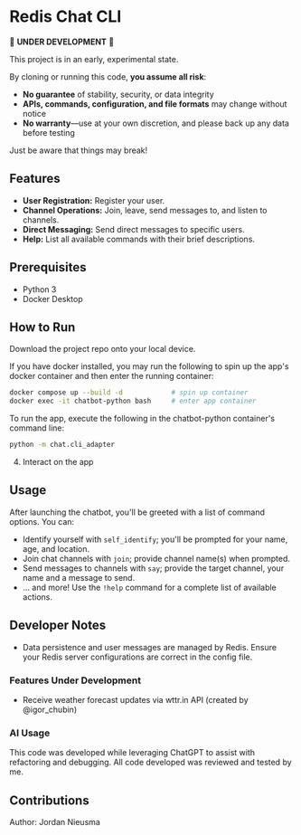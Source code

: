 # Redis Chat CLI

🚧 **UNDER DEVELOPMENT** 🚧  

This project is in an early, experimental state.  

By cloning or running this code, **you assume all risk**:  
- **No guarantee** of stability, security, or data integrity
- **APIs, commands, configuration, and file formats** may change without notice
- **No warranty**—use at your own discretion, and please back up any data before testing  

Just be aware that things may break!

## Features

- **User Registration:** Register your user.
- **Channel Operations:** Join, leave, send messages to, and listen to channels.
- **Direct Messaging:** Send direct messages to specific users.
- **Help:** List all available commands with their brief descriptions.

## Prerequisites

- Python 3
- Docker Desktop

## How to Run

Download the project repo onto your local device. 

If you have docker installed, you may run the following to spin up the app's docker container and then enter the running container:

```bash
docker compose up --build -d            # spin up container
docker exec -it chatbot-python bash     # enter app container
```

To run the app, execute the following in the chatbot-python container's command line: 

```bash
python -m chat.cli_adapter
```

4. Interact on the app

## Usage

After launching the chatbot, you'll be greeted with a list of command options. You can:

- Identify yourself with `self_identify`; you'll be prompted for your name, age, and location.
- Join chat channels with `join`; provide channel name(s) when prompted.
- Send messages to channels with `say`; provide the target channel, your name and a message to send.
- ... and more! Use the `!help` command for a complete list of available actions.

## Developer Notes
- Data persistence and user messages are managed by Redis. Ensure your Redis server configurations are correct in the config file.
  
### Features Under Development
- Receive weather forecast updates via wttr.in API (created by @igor_chubin)

### AI Usage
This code was developed while leveraging ChatGPT to assist with refactoring and debugging. All code developed was reviewed and tested by me. 

## Contributions
Author: Jordan Nieusma
